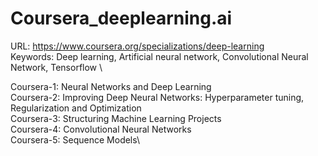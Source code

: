 # Coursera_deeplearning.ai
URL: https://www.coursera.org/specializations/deep-learning \
Keywords: Deep learning, Artificial neural network, Convolutional Neural Network, Tensorflow \

Coursera-1: Neural Networks and Deep Learning\
Coursera-2: Improving Deep Neural Networks: Hyperparameter tuning, Regularization and Optimization\
Coursera-3: Structuring Machine Learning Projects\
Coursera-4: Convolutional Neural Networks\
Coursera-5: Sequence Models\
